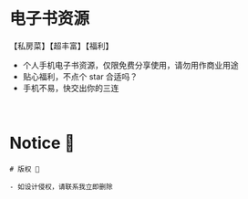 # 电子书资源

【私房菜】【超丰富】【福利】

- 个人手机电子书资源，仅限免费分享使用，请勿用作商业用途
- 贴心福利，不点个 star 合适吗？
- 手机不易，快交出你的三连

</br>

# Notice 🍔

```
# 版权 🍔

- 如设计侵权，请联系我立即删除
```
